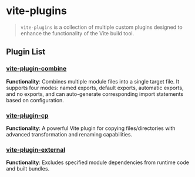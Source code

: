 # vite-plugins

> `vite-plugins` is a collection of multiple custom plugins designed to enhance the functionality of the Vite build tool.

## Plugin List

### [vite-plugin-combine](/zh/plugins/vite-plugin-combine/quick-start)

**Functionality**: Combines multiple module files into a single target file. It supports four modes: named exports, default exports, automatic exports, and no exports, and can auto-generate corresponding import statements based on configuration.

### [vite-plugin-cp](/zh/plugins/vite-plugin-cp/quick-start)

**Functionality**: A powerful Vite plugin for copying files/directories with advanced transformation and renaming capabilities.

### [vite-plugin-external](/zh/plugins/vite-plugin-external/quick-start)

**Functionality**: Excludes specified module dependencies from runtime code and built bundles.

<!-- ### [vite-plugin-hook-use](packages/vite-plugin-hook-use)

**Functionality**: Displays the order and frequency of Vite's hook function invocations.

### [vite-plugin-include-css](packages/vite-plugin-include-css)

**Functionality**: Bundles CSS code into a single JS file.

### [vite-plugin-mock-data](packages/vite-plugin-mock-data)

**Functionality**: Configures local mock data.

### [vite-plugin-reverse-proxy](packages/vite-plugin-reverse-proxy)

**Functionality**: Works with the Chrome extension [XSwitch](https://chrome.google.com/webstore/detail/xswitch/idkjhjggpffolpidfkikidcokdkdaogg) to proxy online resources for local debugging.

### [vite-plugin-separate-importer](packages/vite-plugin-separate-importer)

**Functionality**: Transforms batch imports from a source module into individual imports from sub-files. -->
```
